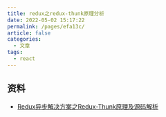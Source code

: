 ```yaml
---
title: redux之redux-thunk原理分析
date: 2022-05-02 15:17:22
permalink: /pages/efa13c/
article: false
categories:
  - 文章
tags:
  - react
---
```


## 资料

- [Redux异步解决方案之Redux-Thunk原理及源码解析](https://segmentfault.com/a/1190000037437347)
